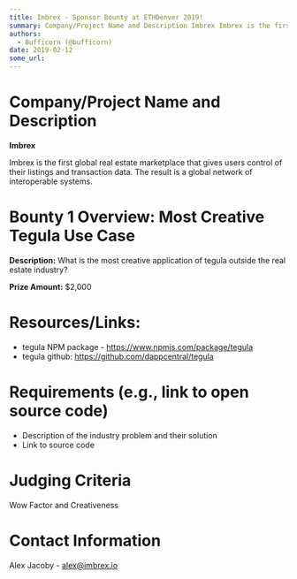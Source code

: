 ```yaml
---
title: Imbrex - Sponsor Bounty at ETHDenver 2019!
summary: Company/Project Name and Description Imbrex Imbrex is the first global real estate marketplace that gives users control of their listings and transaction data. The result is a global network of interoperable systems. Bounty 1 Overview- Most Creative Tegula Use Case Description- What is the most creative application of tegula outside the real estate industry? Prize Amount- $2,000 Resources/Links- tegula NPM package - https-//www.npmjs.com/package/tegula tegula github- https-//github.com/dappcentr
authors:
  - Bufficorn (@bufficorn)
date: 2019-02-12
some_url: 
---
```


# Company/Project Name and Description

**Imbrex**

Imbrex is the first global real estate marketplace that gives users control of their listings and transaction data. The result is a global network of interoperable systems. 

# Bounty 1 Overview: Most Creative Tegula Use Case 

**Description:** What is the most creative application of tegula outside the real estate industry? 

**Prize Amount:** $2,000

# Resources/Links:
- tegula NPM package - https://www.npmjs.com/package/tegula 
- tegula github: https://github.com/dappcentral/tegula

# Requirements (e.g., link to open source code)

- Description of the industry problem and their solution
- Link to source code 

# Judging Criteria

Wow Factor and Creativeness 

# Contact Information

Alex Jacoby - alex@imbrex.io


